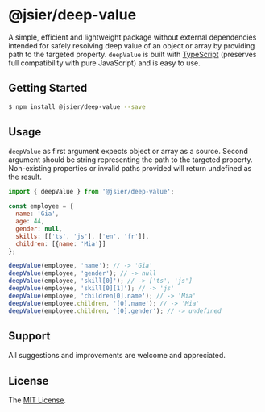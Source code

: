 # @jsier/deep-value
A simple, efficient and lightweight package without external dependencies intended for safely resolving deep value of an object or array by providing path to the targeted property. `deepValue` is built with [TypeScript](http://www.typescriptlang.org/) (preserves full compatibility with pure JavaScript) and is easy to use. 


## Getting Started
```bash
$ npm install @jsier/deep-value --save
```


## Usage
`deepValue` as first argument expects object or array as a source. Second argument should be string representing the path to the targeted property.
Non-existing properties or invalid paths provided will return undefined as the result.

```javascript
import { deepValue } from '@jsier/deep-value';

const employee = {
  name: 'Gia',
  age: 44,
  gender: null,
  skills: [['ts', 'js'], ['en', 'fr']],
  children: [{name: 'Mia'}]
};

deepValue(employee, 'name'); // -> 'Gia'
deepValue(employee, 'gender'); // -> null
deepValue(employee, 'skill[0]'); // -> ['ts', 'js']
deepValue(employee, 'skill[0][1]'); // -> 'js'
deepValue(employee, 'children[0].name'); // -> 'Mia'
deepValue(employee.children, '[0].name'); // -> 'Mia'
deepValue(employee.children, '[0].gender'); // -> undefined
```


## Support
All suggestions and improvements are welcome and appreciated.


## License
The [MIT License](https://github.com/seidme/jsier/blob/master/LICENSE).
